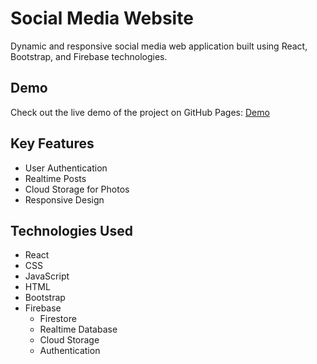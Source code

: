 # Social Media Website

Dynamic and responsive social media web application built using React, Bootstrap, and Firebase technologies.

## Demo

Check out the live demo of the project on GitHub Pages: [Demo](https://tracycheung98.github.io/Social-Media-Website//)

## Key Features

- User Authentication
- Realtime Posts
- Cloud Storage for Photos
- Responsive Design
  
## Technologies Used

- React
- CSS
- JavaScript
- HTML
- Bootstrap
- Firebase
  - Firestore
  - Realtime Database
  - Cloud Storage
  - Authentication
